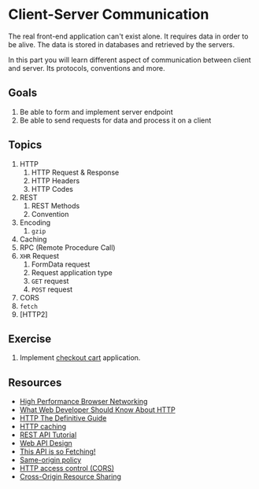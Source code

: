 # Client-Server Communication

The real front-end application can't exist alone. It requires data in order to be alive. The data is stored in databases and retrieved by the servers. 

In this part you will learn different aspect of communication between client and server. Its protocols, conventions and more.

## Goals
1. Be able to form and implement server endpoint
2. Be able to send requests for data and process it on a client

## Topics
1. HTTP
    1. HTTP Request & Response
    1. HTTP Headers
    1. HTTP Codes
1. REST
    1. REST Methods
    1. Convention
1. Encoding
    1. `gzip`
1. Caching
1. RPC (Remote Procedure Call)
1. `XHR` Request
    1. FormData request
    1. Request application type
    1. `GET` request
    1. `POST` request
1. CORS
1. `fetch`
1. [HTTP2]

## Exercise
1. Implement [checkout cart](/src/client-server/checkout-card) application.

## Resources
* [High Performance Browser Networking](http://www.amazon.com/High-Performance-Browser-Networking-performance/dp/1449344763)
* [What Web Developer Should Know About HTTP](http://www.amazon.com/Every-Developer-Should-OdeToCode-Programming-ebook/dp/B0076Z6VMI/ref=sr_1_1?ie=UTF8&qid=1458055738&sr=8-1&keywords=HTTP)
* [HTTP The Definitive Guide](http://www.amazon.com/HTTP-The-Definitive-Guide-Guides/dp/1565925092)
* [HTTP caching](https://developers.google.com/web/fundamentals/performance/optimizing-content-efficiency/http-caching)
* [REST API Tutorial](http://www.restapitutorial.com/)
* [Web API Design](https://pages.apigee.com/rs/apigee/images/api-design-ebook-2012-03.pdf)
* [This API is so Fetching!](https://hacks.mozilla.org/2015/03/this-api-is-so-fetching/)
* [Same-origin policy](https://developer.mozilla.org/en-US/docs/Web/Security/Same-origin_policy)
* [HTTP access control (CORS)](https://developer.mozilla.org/en-US/docs/Web/HTTP/Access_control_CORS)
* [Cross-Origin Resource Sharing](https://www.w3.org/TR/cors/#simple-header)



